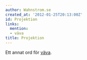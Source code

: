 ```yaml
---
author: Wahnstrom.se
created_at: '2012-01-25T20:13:00Z'
id: Projektion
links:
  mention:
  - väva
title: Projektion
---
```


Ett annat ord för [väva].

  [väva]: väva